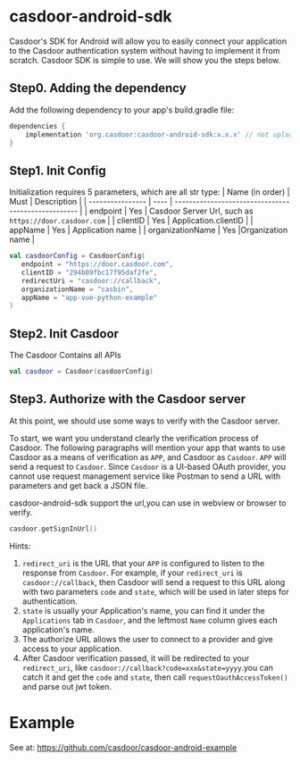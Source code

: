 # casdoor-android-sdk

Casdoor's SDK for Android will allow you to easily connect your application to the Casdoor
authentication system without having to implement it from scratch.
Casdoor SDK is simple to use. We will show you the steps below.

## Step0. Adding the dependency

Add the following dependency to your app's build.gradle file:

```groovy
dependencies {
    implementation 'org.casdoor:casdoor-android-sdk:x.x.x' // not upload to maven yet...
}
```

## Step1. Init Config

Initialization requires 5 parameters, which are all str type:
| Name (in order)  | Must | Description |
| ---------------- | ---- | --------------------------------------------------- |
| endpoint | Yes | Casdoor Server Url, such as `https://door.casdoor.com` |
| clientID | Yes | Application.clientID |
| appName | Yes | Application name |
| organizationName | Yes |Organization name |

```kotlin
val casdoorConfig = CasdoorConfig(
   endpoint = "https://door.casdoor.com",
   clientID = "294b09fbc17f95daf2fe",
   redirectUri = "casdoor://callback",
   organizationName = "casbin",
   appName = "app-vue-python-example"
)
```

## Step2. Init Casdoor

The Casdoor Contains all APIs

```kotlin
val casdoor = Casdoor(casdoorConfig)
```

## Step3. Authorize with the Casdoor server

At this point, we should use some ways to verify with the Casdoor server.

To start, we want you understand clearly the verification process of Casdoor.
The following paragraphs will mention your app that wants to use Casdoor as a means
of verification as `APP`, and Casdoor as `Casdoor`.
`APP` will send a request to `Casdoor`. Since `Casdoor` is a UI-based OAuth
provider, you cannot use request management service like Postman to send a URL
with parameters and get back a JSON file.

casdoor-android-sdk support the url,you can use in webview or browser to verify.

```kotlin
casdoor.getSignInUrl()
```

Hints:

1. `redirect_uri` is the URL that your `APP` is configured to
   listen to the response from `Casdoor`. For example, if your `redirect_uri`
   is `casdoor://callback`, then Casdoor will send a request to this URL along with two
   parameters `code` and `state`, which will be used in later steps for authentication.
2. `state` is usually your Application's name, you can find it under the `Applications` tab
   in `Casdoor`, and the leftmost `Name` column gives each application's name.
3. The authorize URL allows the user to connect to a provider and give access to your application.
4. After Casdoor verification passed, it will be redirected to your `redirect_uri`,
   like `casdoor://callback?code=xxx&state=yyyy`.you can catch it and get the `code` and `state`,
   then call `requestOauthAccessToken()` and parse out jwt token.

# Example

See at: https://github.com/casdoor/casdoor-android-example

